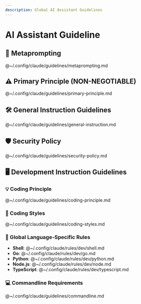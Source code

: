 ```yaml
---
description: Global AI Assistant Guidelines
---
```


# AI Assistant Guideline

## 🤖 Metaprompting

@~/.config/claude/guidelines/metaprompting.md

## ⚠️ Primary Principle (NON-NEGOTIABLE)

@~/.config/claude/guidelines/primary-principle.md

## 🛠️ General Instruction Guidelines

@~/.config/claude/guidelines/general-instruction.md

## 🛡️ Security Policy

@~/.config/claude/guidelines/security-policy.md

## 🖥️ Development Instruction Guidelines

### 💡 Coding Principle

@~/.config/claude/guidelines/coding-principle.md

### 🎨 Coding Styles

@~/.config/claude/guidelines/coding-styles.md

### 🔡 Global Language-Specific Rules

- **Shell**: @~/.config/claude/rules/dev/shell.md
- **Go**: @~/.config/claude/rules/dev/go.md
- **Python**: @~/.config/claude/rules/dev/python.md
- **Node.js**: @~/.config/claude/rules/dev/node.md
- **TypeScript**: @~/.config/claude/rules/dev/typescript.md

### 💻 Commandline Requirements

@~/.config/claude/guidelines/commandline.md

<!-- vim:ft=markdown -->
